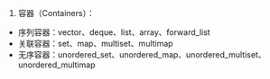 ﻿1. 容器（Containers）：
+ 序列容器：vector、deque、list、array、forward_list
+ 关联容器：set、map、multiset、multimap
+ 无序容器：unordered_set、unordered_map、unordered_multiset、unordered_multimap